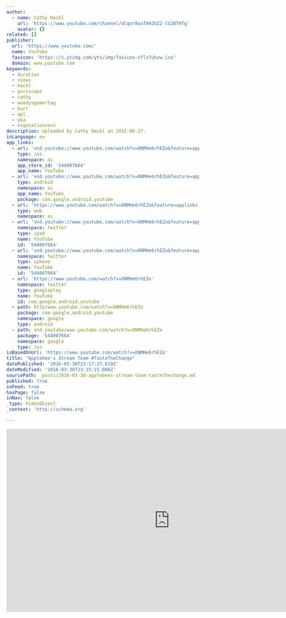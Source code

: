 ```yaml
---
author:
  - name: Cathy Hackl
    url: 'https://www.youtube.com/channel/UCqor8oaT6H2UZ2-lG2BTHTg'
    avatar: {}
related: []
publisher:
  url: 'https://www.youtube.com/'
  name: YouTube
  favicon: 'https://s.ytimg.com/yts/img/favicon-vflz7uhzw.ico'
  domain: www.youtube.com
keywords:
  - duration
  - views
  - hackl
  - periscope
  - cathy
  - woodysgamertag
  - burr
  - apl
  - pka
  - niqonationvevo
description: Uploaded by Cathy Hackl on 2015-08-27.
inLanguage: en
app_links:
  - url: 'vnd.youtube://www.youtube.com/watch?v=ONMHe6rhEZo&feature=applinks'
    type: ios
    namespace: ai
    app_store_id: '544007664'
    app_name: YouTube
  - url: 'vnd.youtube://www.youtube.com/watch?v=ONMHe6rhEZo&feature=applinks'
    type: android
    namespace: ai
    app_name: YouTube
    package: com.google.android.youtube
  - url: 'https://www.youtube.com/watch?v=ONMHe6rhEZo&feature=applinks'
    type: web
    namespace: ai
  - url: 'vnd.youtube://www.youtube.com/watch?v=ONMHe6rhEZo&feature=applinks'
    namespace: twitter
    type: ipad
    name: YouTube
    id: '544007664'
  - url: 'vnd.youtube://www.youtube.com/watch?v=ONMHe6rhEZo&feature=applinks'
    namespace: twitter
    type: iphone
    name: YouTube
    id: '544007664'
  - url: 'https://www.youtube.com/watch?v=ONMHe6rhEZo'
    namespace: twitter
    type: googleplay
    name: YouTube
    id: com.google.android.youtube
  - path: http/www.youtube.com/watch?v=ONMHe6rhEZo
    package: com.google.android.youtube
    namespace: google
    type: android
  - path: vnd.youtube/www.youtube.com/watch?v=ONMHe6rhEZo
    package: '544007664'
    namespace: google
    type: ios
isBasedOnUrl: 'https://www.youtube.com/watch?v=ONMHe6rhEZo'
title: "Applebee's Stream Team #TasteTheChange"
datePublished: '2016-03-30T23:17:37.619Z'
dateModified: '2016-03-30T23:15:15.006Z'
sourcePath: _posts/2016-03-30-applebees-stream-team-tastethechange.md
published: true
inFeed: true
hasPage: false
inNav: false
_type: VideoObject
_context: 'http://schema.org'

---
```

<iframe src="https://cdn.embedly.com/widgets/media.html?src=https%3A%2F%2Fwww.youtube.com%2Fembed%2FONMHe6rhEZo%3Ffeature%3Doembed&amp;url=https%3A%2F%2Fwww.youtube.com%2Fwatch%3Fv%3DONMHe6rhEZo&amp;image=https%3A%2F%2Fi.ytimg.com%2Fvi%2FONMHe6rhEZo%2Fhqdefault.jpg&amp;key=b7d04c9b404c499eba89ee7072e1c4f7&amp;type=text%2Fhtml&amp;schema=youtube" width="854" height="480" scrolling="no" frameborder="0" allowfullscreen="allowfullscreen" style=""></iframe>